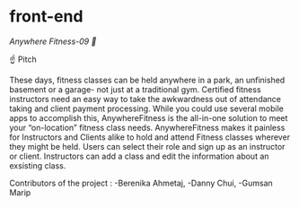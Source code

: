 # front-end

_Anywhere Fitness-09 💪_

☝️ Pitch

These days, fitness classes can be held anywhere in a park, an unfinished basement or a garage- not just at a traditional gym. Certified fitness instructors need an easy way to take the awkwardness out of attendance taking and client payment processing.
While you could use several mobile apps to accomplish this, AnywhereFitness is the all-in-one solution to meet your “on-location” fitness class needs. AnywhereFitness makes it painless for Instructors and Clients alike to hold and attend Fitness classes wherever they might be held.
Users can select their role and sign up as an instructor or client.
Instructors can add a class and edit the information about an exsisting class.

Contributors of the project :
-Berenika Ahmetaj,
-Danny Chui,
-Gumsan Marip

